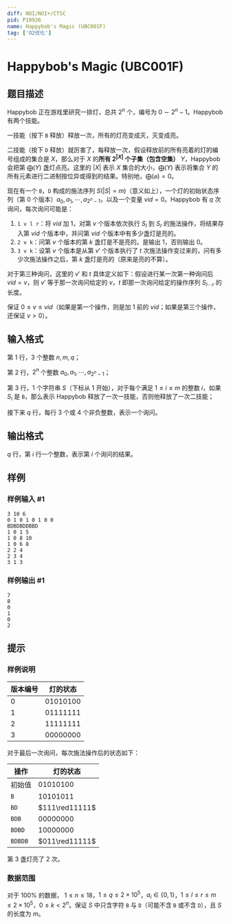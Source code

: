 ```yaml
---
diff: NOI/NOI+/CTSC
pid: P10926
name: Happybob's Magic (UBC001F)
tag: ['O2优化']
---
```

# Happybob's Magic (UBC001F)
## 题目描述

Happybob 正在游戏里研究一排灯，总共 $2^n$ 个，编号为 $0\sim 2^n-1$。Happybob 有两个技能。

一技能（按下 `B` 释放）释放一次，所有的灯亮变成灭，灭变成亮。

二技能（按下 `D` 释放）就厉害了，每释放一次，假设释放前的所有亮着的灯的编号组成的集合是 $X$，那么对于 $X$ 的**所有 $2^{|X|}$ 个子集（包含空集）** $Y$，Happybob 会把第 $\bigoplus(Y)$ 盏灯点亮。这里的 $|X|$ 表示 $X$ 集合的大小，$\bigoplus(Y)$ 表示将集合 $Y$ 的所有元素进行二进制按位异或得到的结果。特别地，$\bigoplus(\varnothing) = 0$。

现在有一个 `B`，`D` 构成的施法序列 $S(|S|=m)$（意义如上），一个灯的初始状态序列（第 $0$ 个版本）$a_0,a_1,\cdots,a_{2^n-1}$，以及一个变量 $vid=0$。Happybob 有 $q$ 次询问，每次询问可能是：

1. `1 v l r`：将 $vid$ 加 $1$，对第 $v$ 个版本依次执行 $S_l$ 到 $S_r$ 的施法操作，将结果存入第 $vid$ 个版本中，并问第 $vid$ 个版本中有多少盏灯是亮的。
2. `2 v k`：问第 $v$ 个版本的第 $k$ 盏灯是不是亮的。是输出 $1$，否则输出 $0$。
3. `3 v k`：设第 $v$ 个版本是从第 $v'$ 个版本执行了 $t$ 次施法操作变过来的，问有多少次施法操作之后，第 $k$ 盏灯是亮的（原来是亮的不算）。

对于第三种询问，这里的 $v'$ 和 $t$ 具体定义如下：假设进行某一次第一种询问后 $vid = v$，则 $v'$ 等于那一次询问给定的 $v$，$t$ 即那一次询问给定的操作序列 $S_{l\cdots r}$ 的长度。

保证 $0\le v\le vid$（如果是第一个操作，则是加 $1$ 前的 $vid$；如果是第三个操作，还保证 $v>0$）。
## 输入格式

第 $1$ 行，$3$ 个整数 $n,m,q$；

第 $2$ 行，$2^n$ 个整数 $a_0,a_1,\cdots,a_{2^n-1}$；

第 $3$ 行，$1$ 个字符串 $S$（下标从 $1$ 开始），对于每个满足 $1\le i\le m$ 的整数 $i$，如果 $S_i$ 是 `B`，那么表示 Happybob 释放了一次一技能，否则他释放了一次二技能；

接下来 $q$ 行，每行 $3$ 个或 $4$ 个非负整数，表示一个询问。
## 输出格式

$q$ 行，第 $i$ 行一个整数，表示第 $i$ 个询问的结果。
## 样例

### 样例输入 #1
```
3 10 6
0 1 0 1 0 1 0 0
BDBDBDDBBD
1 0 1 5
1 0 8 10
1 0 6 8
2 2 4
2 3 4
3 1 3
```
### 样例输出 #1
```
7
8
0
1
0
2
```
## 提示

### 样例说明

| 版本编号 | 灯的状态 |
| --- | --- | 
| $0$ | $01010100$ | 
| $1$ | $01111111$ | 
| $2$ | $11111111$ |
| $3$ | $00000000$ |

对于最后一次询问，每次施法操作后的状态如下：

| 操作 | 灯的状态 |
| --- | --- | 
| 初始值 | $01010100$ | 
| `B` | $10101011$ | 
| `BD` | $111\red11111$ | 
| `BDB` | $00000000$ |
| `BDBD` | $10000000$ |
| `BDBDB` | $011\red11111$ |

第 $3$ 盏灯亮了 $2$ 次。

### 数据范围

对于 $100\%$ 的数据， $1\le n\le 18$，$1\le q\le 2\times 10^5$，$a_i\in\{0, 1\}$，$1\le l\le r\le m\le 2\times 10^5$，$0\le k<2^n$。保证 $S$ 中只含字符 `B` 与 `D`（可能不含 `B` 或不含 `D`），且 $S$ 的长度为 $m$。
